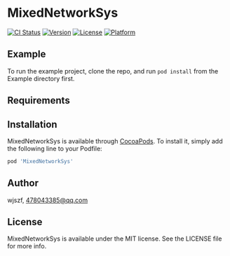 # MixedNetworkSys

[![CI Status](https://img.shields.io/travis/wjszf/MixedNetworkSys.svg?style=flat)](https://travis-ci.org/wjszf/MixedNetworkSys)
[![Version](https://img.shields.io/cocoapods/v/MixedNetworkSys.svg?style=flat)](https://cocoapods.org/pods/MixedNetworkSys)
[![License](https://img.shields.io/cocoapods/l/MixedNetworkSys.svg?style=flat)](https://cocoapods.org/pods/MixedNetworkSys)
[![Platform](https://img.shields.io/cocoapods/p/MixedNetworkSys.svg?style=flat)](https://cocoapods.org/pods/MixedNetworkSys)

## Example

To run the example project, clone the repo, and run `pod install` from the Example directory first.

## Requirements

## Installation

MixedNetworkSys is available through [CocoaPods](https://cocoapods.org). To install
it, simply add the following line to your Podfile:

```ruby
pod 'MixedNetworkSys'
```

## Author

wjszf, 478043385@qq.com

## License

MixedNetworkSys is available under the MIT license. See the LICENSE file for more info.
